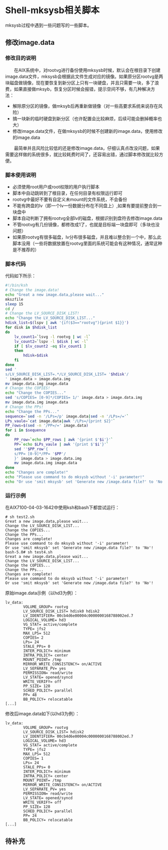 # Shell-mksysb相关脚本
mksysb过程中遇到一些问题写的一些脚本。
## 修改image.data
### 修改目的说明
&#8195;&#8195;在AIX系统中，对rootvg进行备份使用mksysb时候，默认会在根目录下创建image.data文件，mksysb会根据此文件生成对应的镜像。如果原分区rootvg是两块磁盘做镜像，现在要恢复到新分区上只有一块硬盘，并且只需要一块，多了浪费，如果直接做mksyb，恢复分区时候会报错，提示空间不够，有几种解决方法：
- 解除原分区的镜像，做mksyb后再重新做镜像（对一些高要求系统来说存在风险）
- 搞一块新的临时硬盘到新分区（也许配置会比较麻烦，后续可能会删掉概率也大）
- 修改image.data文件，在做mksysb的时候不创建新的image.data，使用修改的image.data

&#8195;&#8195;最简单并且风险比较低的还是修改image.data，仔细认真点改没问题，如果需要这样做的系统很多，就比较耗费时间了，还容易出错，通过脚本修改就比较方便。

### 脚本使用说明
- 必须使用root用户或root权限的用户执行脚本
- 脚本中自动跳转到了根目录，在任何目录有权限运行即可
- rootvg中最好不要有自定义未mount的文件系统，不会备份
- 不能有跨盘的lv（即一个lv一份数据分布在不同盘上）,如果有要提前整合到一块盘中
- 脚本自动判断了拥有rootvg全部lv的磁盘，根据识别到盘符去修改image.data
- 不管rootvg有几份镜像，都修改成1了，也就是目标端一块盘即可（多块也没问题）
- 如果原rootvg有很多磁盘，lv分布很多磁盘，并且难以整合到一个中，那么此脚本没用（一些将数据放置在rootvg里面的系统可能会有这种情况，通常这种是不推荐的）

### 脚本代码
代码如下所示：
```sh
#!/bin/ksh
# Change the image.data!
echo "Great a new image.data,please wait..."
mkszfile
sleep 15
cd /
# Change the LV_SOURCE_DISK_LIST!
echo "Change the LV_SOURCE_DISK_LIST..."
hdisk_list=$(lspv | awk '{if($3=="rootvg"){print $1}}')
for disk in $hdisk_list
do
    lv_count1=`lsvg -l rootvg | wc -l`
    lv_count2=`lspv -l $disk | wc -l`
    if [ $lv_count2 -eq $lv_count1 ]
    then
        hdisk=$disk
    fi
done
sed '
s/LV_SOURCE_DISK_LIST=.*/LV_SOURCE_DISK_LIST= '$hdisk'/
' image.data > image.data.img
mv image.data.img image.data
# Change the COPIES!
echo "Change the COPIES..."
sed 's/COPIES= [0-9]*/COPIES= 1/' image.data > image.data.img
mv image.data.img image.data
# Change the PPs!
echo "Change the PPs..."
sequence=`sed -n '/LPs=/p' image.data|sed -n '/LPs=/='`
LPs_vaule=`cat image.data|awk '/LPs=/{print $2}'`
PP_rows=$(sed -n '/PP=/=' image.data)
for i in $sequence
do
    PP_row=`echo $PP_rows | awk '{print $'$i'}'`
    PP=`echo $LPs_vaule | awk '{print $'$i'}'`
    sed ''$PP_row'{
    s/PP= [0-9]*/PP= '$PP'/
    }' image.data > image.data.img
    mv image.data.img image.data
done
echo "Changes are complete!"
echo "Please use command to do mksysb without '-i' parameter!"
echo "Or use 'smit mksysb' set 'Generate new /image.data file?' to 'No'!"
```
### 运行示例
在AIX7100-04-03-1642中使用ksh和bash下都尝试运行：
```
# sh test2.sh
Great a new image.data,please wait...
Change the LV_SOURCE_DISK_LIST...
Change the COPIES...
Change the PPs...
Changes are complete!
Please use command to do mksysb without '-i' parameter!
Or use 'smit mksysb' set 'Generate new /image.data file?' to 'No'!
bash-5.0# sh test4.sh
Great a new image.data,please wait...
Change the LV_SOURCE_DISK_LIST...
Change the COPIES...
Change the PPs...
Changes are complete!
Please use command to do mksysb without '-i' parameter!
Or use 'smit mksysb' set 'Generate new /image.data file?' to 'No'!
```
原始image.data示例（以hd3为例）：
```
lv_data:
        VOLUME_GROUP= rootvg
        LV_SOURCE_DISK_LIST= hdisk0 hdisk2 
        LV_IDENTIFIER= 00cb4d6e00004c0000000168788002ed.7
        LOGICAL_VOLUME= hd3
        VG_STAT= active/complete
        TYPE= jfs2
        MAX_LPS= 512
        COPIES= 2
        LPs= 24
        STALE_PPs= 0
        INTER_POLICY= minimum
        INTRA_POLICY= center
        MOUNT_POINT= /tmp
        MIRROR_WRITE_CONSISTENCY= on/ACTIVE
        LV_SEPARATE_PV= yes
        PERMISSION= read/write
        LV_STATE= opened/syncd
        WRITE_VERIFY= off
        PP_SIZE= 128
        SCHED_POLICY= parallel
        PP= 48
        BB_POLICY= relocatable
[...]
```
修改后image.data如下(以hd3为例）：
```
lv_data:
        VOLUME_GROUP= rootvg
        LV_SOURCE_DISK_LIST= hdisk2
        LV_IDENTIFIER= 00cb4d6e00004c0000000168788002ed.7
        LOGICAL_VOLUME= hd3
        VG_STAT= active/complete
        TYPE= jfs2
        MAX_LPS= 512
        COPIES= 1
        LPs= 24
        STALE_PPs= 0
        INTER_POLICY= minimum
        INTRA_POLICY= center
        MOUNT_POINT= /tmp
        MIRROR_WRITE_CONSISTENCY= on/ACTIVE
        LV_SEPARATE_PV= yes
        PERMISSION= read/write
        LV_STATE= opened/syncd
        WRITE_VERIFY= off
        PP_SIZE= 128
        SCHED_POLICY= parallel
        PP= 24
        BB_POLICY= relocatable
[...]
```
## 待补充
